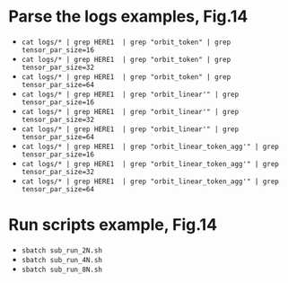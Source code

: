 # Parse the logs examples, Fig.14
* `cat logs/* | grep HERE1  | grep "orbit_token" | grep tensor_par_size=16`
* `cat logs/* | grep HERE1  | grep "orbit_token" | grep tensor_par_size=32`
* `cat logs/* | grep HERE1  | grep "orbit_token" | grep tensor_par_size=64`
* `cat logs/* | grep HERE1  | grep "orbit_linear'" | grep tensor_par_size=16`
* `cat logs/* | grep HERE1  | grep "orbit_linear'" | grep tensor_par_size=32`
* `cat logs/* | grep HERE1  | grep "orbit_linear'" | grep tensor_par_size=64`
* `cat logs/* | grep HERE1  | grep "orbit_linear_token_agg'" | grep tensor_par_size=16`
* `cat logs/* | grep HERE1  | grep "orbit_linear_token_agg'" | grep tensor_par_size=32`
* `cat logs/* | grep HERE1  | grep "orbit_linear_token_agg'" | grep tensor_par_size=64`

# Run scripts example, Fig.14
* `sbatch sub_run_2N.sh`
* `sbatch sub_run_4N.sh`
* `sbatch sub_run_8N.sh`


